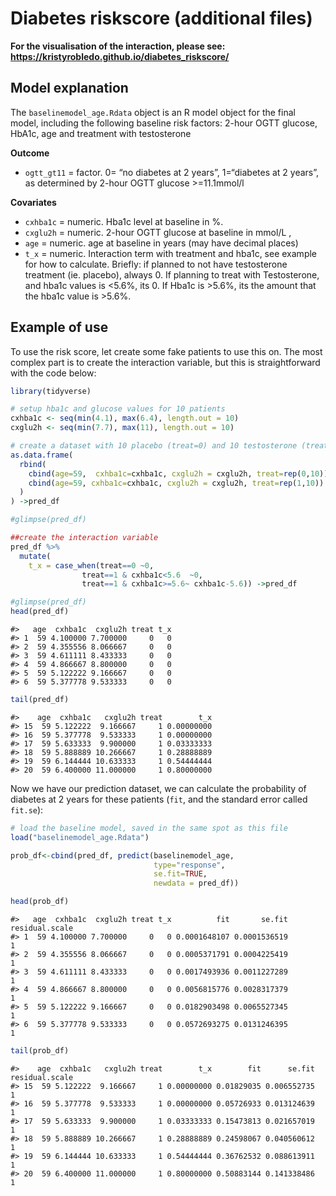 
# Diabetes riskscore (additional files)

**For the visualisation of the interaction, please see:
<https://kristyrobledo.github.io/diabetes_riskscore/>**

## Model explanation

The `baselinemodel_age.Rdata` object is an R model object for the final
model, including the following baseline risk factors: 2-hour OGTT
glucose, HbA1c, age and treatment with testosterone

**Outcome**

- `ogtt_gt11` = factor. 0= “no diabetes at 2 years”, 1=“diabetes at 2
  years”, as determined by 2-hour OGTT glucose \>=11.1mmol/l

**Covariates**

- `cxhba1c` = numeric. Hba1c level at baseline in %.
- `cxglu2h` = numeric. 2-hour OGTT glucose at baseline in mmol/L ,
- `age` = numeric. age at baseline in years (may have decimal places)
- `t_x` = numeric. Interaction term with treatment and hba1c, see
  example for how to calculate. Briefly: if planned to not have
  testosterone treatment (ie. placebo), always 0. If planning to treat
  with Testosterone, and hba1c values is \<5.6%, its 0. If Hba1c is
  \>5.6%, its the amount that the hba1c value is \>5.6%.

## Example of use

To use the risk score, let create some fake patients to use this on. The
most complex part is to create the interaction variable, but this is
straightforward with the code below:

``` r
library(tidyverse)

# setup hba1c and glucose values for 10 patients
cxhba1c <- seq(min(4.1), max(6.4), length.out = 10)
cxglu2h <- seq(min(7.7), max(11), length.out = 10)

# create a dataset with 10 placebo (treat=0) and 10 testosterone (treat=1) patients aged 59 years
as.data.frame(
  rbind(
    cbind(age=59,  cxhba1c=cxhba1c, cxglu2h = cxglu2h, treat=rep(0,10)), 
    cbind(age=59, cxhba1c=cxhba1c, cxglu2h = cxglu2h, treat=rep(1,10))
  )
) ->pred_df

#glimpse(pred_df)

##create the interaction variable
pred_df %>%
  mutate(
    t_x = case_when(treat==0 ~0,
                treat==1 & cxhba1c<5.6  ~0,
                treat==1 & cxhba1c>=5.6~ cxhba1c-5.6)) ->pred_df

#glimpse(pred_df)
head(pred_df)
```

    #>   age  cxhba1c  cxglu2h treat t_x
    #> 1  59 4.100000 7.700000     0   0
    #> 2  59 4.355556 8.066667     0   0
    #> 3  59 4.611111 8.433333     0   0
    #> 4  59 4.866667 8.800000     0   0
    #> 5  59 5.122222 9.166667     0   0
    #> 6  59 5.377778 9.533333     0   0

``` r
tail(pred_df)
```

    #>    age  cxhba1c   cxglu2h treat        t_x
    #> 15  59 5.122222  9.166667     1 0.00000000
    #> 16  59 5.377778  9.533333     1 0.00000000
    #> 17  59 5.633333  9.900000     1 0.03333333
    #> 18  59 5.888889 10.266667     1 0.28888889
    #> 19  59 6.144444 10.633333     1 0.54444444
    #> 20  59 6.400000 11.000000     1 0.80000000

Now we have our prediction dataset, we can calculate the probability of
diabetes at 2 years for these patients (`fit`, and the standard error
called `fit.se`):

``` r
# load the baseline model, saved in the same spot as this file
load("baselinemodel_age.Rdata")

prob_df<-cbind(pred_df, predict(baselinemodel_age,
                                type="response",
                                se.fit=TRUE,
                                newdata = pred_df))

head(prob_df)
```

    #>   age  cxhba1c  cxglu2h treat t_x          fit       se.fit residual.scale
    #> 1  59 4.100000 7.700000     0   0 0.0001648107 0.0001536519              1
    #> 2  59 4.355556 8.066667     0   0 0.0005371791 0.0004225419              1
    #> 3  59 4.611111 8.433333     0   0 0.0017493936 0.0011227289              1
    #> 4  59 4.866667 8.800000     0   0 0.0056815776 0.0028317379              1
    #> 5  59 5.122222 9.166667     0   0 0.0182903498 0.0065527345              1
    #> 6  59 5.377778 9.533333     0   0 0.0572693275 0.0131246395              1

``` r
tail(prob_df)
```

    #>    age  cxhba1c   cxglu2h treat        t_x        fit      se.fit residual.scale
    #> 15  59 5.122222  9.166667     1 0.00000000 0.01829035 0.006552735              1
    #> 16  59 5.377778  9.533333     1 0.00000000 0.05726933 0.013124639              1
    #> 17  59 5.633333  9.900000     1 0.03333333 0.15473813 0.021657019              1
    #> 18  59 5.888889 10.266667     1 0.28888889 0.24598067 0.040560612              1
    #> 19  59 6.144444 10.633333     1 0.54444444 0.36762532 0.088613911              1
    #> 20  59 6.400000 11.000000     1 0.80000000 0.50883144 0.141338486              1
